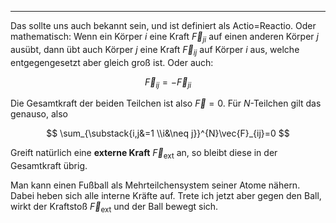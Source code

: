 ***

Das sollte uns auch bekannt sein, und ist definiert als Actio=Reactio. Oder mathematisch: Wenn ein Körper $i$ eine Kraft $\vec{F}_{ji}$ auf einen anderen Körper $j$ ausübt, dann übt auch Körper $j$ eine Kraft $\vec{F}_{ij}$ auf Körper $i$ aus, welche entgegengesetzt aber gleich groß ist. Oder auch:

$$
\vec{F}_{ij}=-\vec{F}_{ji}
$$

Die Gesamtkraft der beiden Teilchen ist also $\vec{F}=0$. Für $N$-Teilchen gilt das genauso, also

$$
\sum_{\substack{i,j&=1 \\i&\neq j}}^{N}\vec{F}_{ij}=0
$$

Greift natürlich eine **externe Kraft** $\vec{F}_{\text{ext}}$ an, so bleibt diese in der Gesamtkraft übrig.

Man kann einen Fußball als Mehrteilchensystem seiner Atome nähern. Dabei heben sich alle interne Kräfte auf. Trete ich jetzt aber gegen den Ball, wirkt der Kraftstoß $\vec{F}_{\text{ext}}$ und der Ball bewegt sich.

